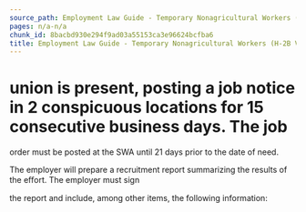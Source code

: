 ```yaml
---
source_path: Employment Law Guide - Temporary Nonagricultural Workers (H-2B Visas).md
pages: n/a-n/a
chunk_id: 8bacbd930e294f9ad03a55153ca3e96624bcfba6
title: Employment Law Guide - Temporary Nonagricultural Workers (H-2B Visas)
---
```

# union is present, posting a job notice in 2 conspicuous locations for 15 consecutive business days. The job

order must be posted at the SWA until 21 days prior to the date of need.

The employer will prepare a recruitment report summarizing the results of the eﬀort. The employer must sign

the report and include, among other items, the following information:
